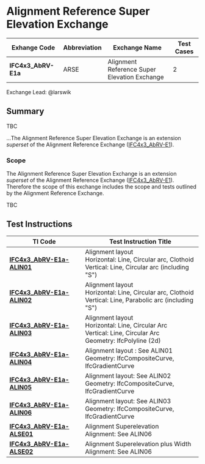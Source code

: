 # Alignment Reference Super Elevation Exchange

| Exhange Code        | Abbreviation | Exchange Name                                | Test Cases |
|---------------------|--------------|----------------------------------------------|------------|
| **IFC4x3_AbRV-E1a** | ARSE         | Alignment Reference Super Elevation Exchange | 2          |

Exchange Lead: @larswik

## Summary

TBC

...The Alignment Reference Super Elevation Exchange is an extension *superset* of the Alignment Reference Exchange ([IFC4x3_AbRV-E1](../E1-ALRF)). 

### Scope

The Alignment Reference Super Elevation Exchange is an extension *superset* of the Alignment Reference Exchange ([IFC4x3_AbRV-E1](../E1-ALRF)). Therefore the scope of this exchange includes the scope and tests outlined by the Alignment Reference Exchange.

TBC

## Test Instructions

| TI Code                                | Test Instruction Title                                       |
| -------------------------------------- | ------------------------------------------------------------ |
| [**IFC4x3_AbRV-E1a-ALIN01**](./ALIN01) | Alignment layout <br/>Horizontal: Line, Circular arc, Clothoid<br/>Vertical: Line, Circular arc (including "S") |
| [**IFC4x3_AbRV-E1a-ALIN02**](./ALIN02) | Alignment layout <br/>Horizontal: Line, Circular arc, Clothoid<br/>Vertical: Line, Parabolic arc (including "S") |
| [**IFC4x3_AbRV-E1a-ALIN03**](./ALIN03) | Alignment layout<br/>Horizontal: Line, Circular Arc<br/>Vertical: Line, Circular Arc<br/>Geometry: IfcPolyline (2d) |
| [**IFC4x3_AbRV-E1a-ALIN04**](./ALIN04) | Alignment layout : See ALIN01<br/>Geometry: IfcCompositeCurve, IfcGradientCurve |
| [**IFC4x3_AbRV-E1a-ALIN05**](./ALIN05) | Alignment layout: See ALIN02<br/>Geometry: IfcCompositeCurve, IfcGradientCurve |
| [**IFC4x3_AbRV-E1a-ALIN06**](./ALIN06) | Alignment layout: See ALIN03<br/>Geometry: IfcCompositeCurve, IfcGradientCurve |
| [**IFC4x3_AbRV-E1a-ALSE01**](./ALSE01) | Alignment Superelevation<br />Alignment: See ALIN06          |
| [**IFC4x3_AbRV-E1a-ALSE02**](./ALSE02) | Alignment Superelevation plus Width<br />Alignment: See ALIN06 |